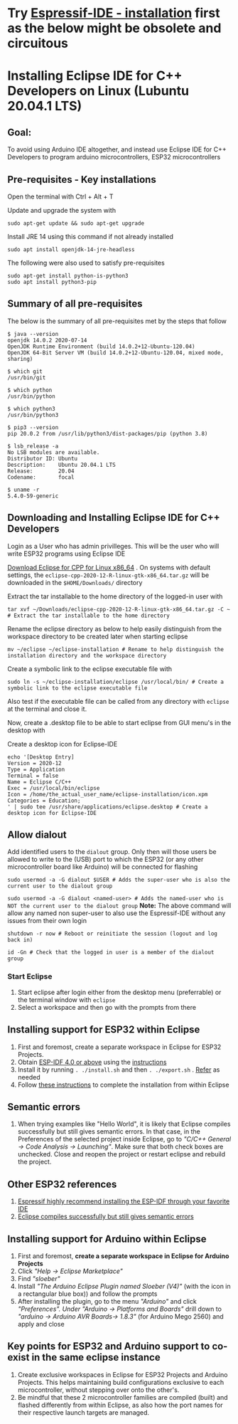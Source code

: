 # Try [Espressif-IDE - installation](ReadMe.md) first as the below might be obsolete and circuitous

# Installing Eclipse IDE for C++ Developers on Linux (Lubuntu 20.04.1 LTS)
## Goal:
To avoid using Arduino IDE altogether, and instead use Eclipse IDE for C++ Developers to program arduino microcontrollers, ESP32 microcontrollers 

## Pre-requisites - Key installations
Open the terminal with Ctrl + Alt + T

Update and upgrade the system with 

`sudo apt-get update && sudo apt-get upgrade`

Install JRE 14 using this command if not already installed

`sudo apt install openjdk-14-jre-headless`

The following were also used to satisfy pre-requisites

```
sudo apt-get install python-is-python3
sudo apt install python3-pip

```

## Summary of all pre-requisites

The below is the summary of all pre-requisites met by the steps that follow

```
$ java --version
openjdk 14.0.2 2020-07-14
OpenJDK Runtime Environment (build 14.0.2+12-Ubuntu-120.04)
OpenJDK 64-Bit Server VM (build 14.0.2+12-Ubuntu-120.04, mixed mode, sharing)

$ which git
/usr/bin/git

$ which python
/usr/bin/python

$ which python3
/usr/bin/python3

$ pip3 --version
pip 20.0.2 from /usr/lib/python3/dist-packages/pip (python 3.8)

$ lsb_release -a
No LSB modules are available.
Distributor ID: Ubuntu
Description:    Ubuntu 20.04.1 LTS
Release:        20.04
Codename:       focal

$ uname -r
5.4.0-59-generic

```




## Downloading and Installing Eclipse IDE for C++ Developers
Login as a User who has admin privilleges. This will be the user who will write ESP32 programs using Eclipse IDE 

[Download Eclipse for CPP for Linux x86_64](https://www.eclipse.org/downloads/packages/) . On systems with default settings, the `eclipse-cpp-2020-12-R-linux-gtk-x86_64.tar.gz` will be downloaded in the `$HOME/Downloads/` directory

Extract the tar installable to the home directory of the logged-in user with

`tar xvf ~/Downloads/eclipse-cpp-2020-12-R-linux-gtk-x86_64.tar.gz -C ~ # Extract the tar installable to the home directory`

Rename the eclipse directory as below to help easily distinguish from the workspace directory to be created later when starting eclipse

`mv ~/eclipse ~/eclipse-installation # Rename to help distinguish the installation directory and the workspace directory`

Create a symbolic link to the eclipse executable file with

`sudo ln -s ~/eclipse-installation/eclipse /usr/local/bin/ # Create a symbolic link to the eclipse executable file`

Also test if the executable file can be called from any directory with `eclipse` at the terminal and close it.

Now, create a .desktop file to be able to start eclipse from GUI menu's in the desktop with

Create a desktop icon for Eclipse-IDE

```
echo '[Desktop Entry]
Version = 2020‑12
Type = Application
Terminal = false
Name = Eclipse C/C++
Exec = /usr/local/bin/eclipse
Icon = /home/the_actual_user_name/eclipse-installation/icon.xpm
Categories = Education;
' | sudo tee /usr/share/applications/eclipse.desktop # Create a desktop icon for Eclipse-IDE
```

## Allow dialout

Add identified users to the `dialout` group. Only then will those users be allowed to write to the (USB) port to which the ESP32 (or any other microcontroller board like Arduino) will be connected for flashing

`sudo usermod -a -G dialout $USER # Adds the super-user who is also the current user to the dialout group`

`sudo usermod -a -G dialout <named-user> # Adds the named-user who is NOT the current user to the dialout group`
__Note:__ The above command will allow any named non super-user to also use the Espressif-IDE without any issues from their own login

`shutdown -r now # Reboot or reinitiate the session (logout and log back in)`

`id -Gn # Check that the logged in user is a member of the dialout group` 

### Start Eclipse

1. Start eclipse after login either from the desktop menu (preferrable) or the terminal window with `eclipse`
1. Select a workspace and then go with the prompts from there

## Installing support for ESP32 within Eclipse
1. First and foremost, create a separate workspace in Eclipse for ESP32 Projects.  
1. Obtain [ESP-IDF 4.0 or above](https://github.com/espressif/esp-idf/releases) using the [instructions](https://github.com/espressif/esp-idf/releases)
1. Install it by running `. ./install.sh` and then `. ./export.sh` . [Refer](https://medium.com/@prabhakarpanday/programming-esp32-using-esp-idf-for-tensorflow-lite-f173eec91c01) as needed
1. Follow [these instructions](https://github.com/espressif/idf-eclipse-plugin/blob/master/README.md) to complete the installation from within Eclipse

## Semantic errors
1. When trying examples like "Hello World", it is likely that Eclipse compiles successfully but still gives semantic errors. In that case, in the Preferences of the selected project inside Eclipse, go to _"C/C++ General -> Code Analysis -> Launching"_. Make sure that both check boxes are unchecked. Close and reopen the project or restart eclipse and rebuild the project.

## Other ESP32 references
1. [Espressif highly recommend installing the ESP-IDF through your favorite IDE](https://docs.espressif.com/projects/esp-idf/en/latest/esp32/get-started/index.html#ide)
1. [Eclipse compiles successfully but still gives semantic errors](https://stackoverflow.com/questions/16786555/eclipse-compiles-successfully-but-still-gives-semantic-errors/16891713)

## Installing support for Arduino within Eclipse

1. First and foremost, __create a separate workspace in Eclipse for Arduino Projects__
1. Click _"Help -> Eclipse Marketplace"_
1. Find _"sloeber"_
1. Install _"The Arduino Eclipse Plugin named Sloeber (V4)"_ (with the icon in a rectangular blue box)) and follow the prompts
1. After installing the plugin, go to the menu _"Arduino"_ and click _"Preferences". Under "Arduino -> Platforms and Boards"_ drill down to _"arduino -> Arduino AVR Boards-> 1.8.3"_ (for Arduino Mego 2560) and apply and close

## Key points for ESP32 and Arduino support to co-exist in the same eclipse instance
1. Create exclusive workspaces in Eclipse for ESP32 Projects and Arduino Projects. This helps maintaining build configurations exclusive to each microcontroller, without stepping over onto the other's. 
1. Be mindful that these 2 microcontroller families are compiled (built) and flashed differently from within Eclipse, as also how the port names for their respective launch targets are managed.
